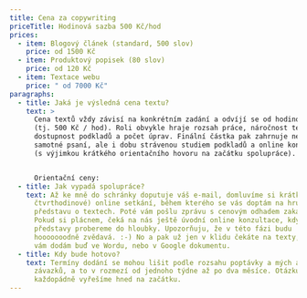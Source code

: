 ```yaml
---
title: Cena za copywriting
priceTitle: Hodinová sazba 500 Kč/hod
prices:
  - item: Blogový článek (standard, 500 slov)
    price: od 1500 Kč
  - item: Produktový popisek (80 slov)
    price: od 120 Kč
  - item: Textace webu
    price: " od 7000 Kč"
paragraphs:
  - title: Jaká je výsledná cena textu?
    text: >
      Cena textů vždy závisí na konkrétním zadání a odvíjí se od hodinové sazby
      (tj. 500 Kč / hod). Roli obvykle hraje rozsah práce, náročnost tématu,
      dostupnost podkladů a počet úprav. Finální částka pak zahrnuje nejen
      samotné psaní, ale i dobu strávenou studiem podkladů a online konzultacemi
      (s výjimkou krátkého orientačního hovoru na začátku spolupráce).


      Orientační ceny:
  - title: Jak vypadá spolupráce?
    text: Až ke mně do schránky doputuje váš e-mail, domluvíme si krátké (maximálně
      čtvrthodinové) online setkání, během kterého se vás doptám na hrubou
      představu o textech. Poté vám pošlu zprávu s cenovým odhadem zakázky.
      Pokud si plácnem, čeká na nás ještě úvodní online konzultace, kdy vaše
      představy probereme do hloubky. Upozorňuju, že v této fázi budu
      hooooooodně zvědavá. :-) No a pak už jen v klidu čekáte na texty, které
      vám dodám buď ve Wordu, nebo v Google dokumentu.
  - title: Kdy bude hotovo?
    text: Termíny dodání se mohou lišit podle rozsahu poptávky a mých aktuálních
      závazků, a to v rozmezí od jednoho týdne až po dva měsíce. Otázku termínu
      každopádně vyřešíme hned na začátku.
---
```

